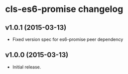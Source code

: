 # cls-es6-promise changelog

## v1.0.1 (2015-03-13)

 * Fixed version spec for es6-promise peer dependency

## v1.0.0 (2015-03-13)

 * Initial release.
